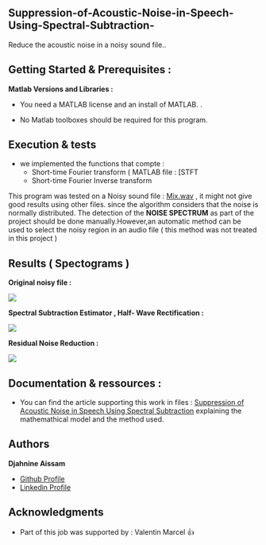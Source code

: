 ## Suppression-of-Acoustic-Noise-in-Speech-Using-Spectral-Subtraction-

Reduce the acoustic noise in a noisy sound file..
## Getting Started & Prerequisites :

**Matlab Versions and Libraries :** 

* You need a MATLAB license and an install of MATLAB. .

* No Matlab toolboxes should be required for this program. 
           
## Execution & tests

* we implemented the functions that compte : 
  - Short-time Fourier transform ( MATLAB file : [STFT
  - Short-time Fourier Inverse transform

This program was tested on a Noisy sound file : [Mix.wav]() , it might not give good results using other files. since the algorithm considers that the noise is normally distributed. The detection of the **NOISE SPECTRUM** as part of the project should be done manually.However,an automatic method can be used to select the noisy region in an audio file ( this method was not treated in this project )

## Results ( Spectograms )

**Original noisy file :**

<img src="https://github.com/AissamDjahnine/Suppression-of-Acoustic-Noise-in-Speech-Using-Spectral-Subtraction-/blob/master/files./Spectrogram_Noisy.jpg" >

**Spectral Subtraction Estimator , Half- Wave Rectification :**

<img src="https://github.com/AissamDjahnine/Suppression-of-Acoustic-Noise-in-Speech-Using-Spectral-Subtraction-/blob/master/files./Spectrogram_noisy_phase1.jpg" >

**Residual Noise Reduction :**

<img src="https://github.com/AissamDjahnine/Suppression-of-Acoustic-Noise-in-Speech-Using-Spectral-Subtraction-/blob/master/files./Spectrogram_clean.jpg" >

## Documentation & ressources : 

- You can find the article supporting this work in files : [Suppression of Acoustic Noise in Speech Using Spectral Subtraction](https://github.com/AissamDjahnine/ColorTransfer/blob/master/Djahnine_Aissam_Color_Transfer_in_Correlated_color_space.pdf) explaining the mathemathical model and the method used.

## Authors

**Djahnine Aissam**  
- [Github Profile](https://github.com/AissamDjahnine)
- [Linkedin Profile](https://www.linkedin.com/in/aissamdjahnine/)


## Acknowledgments

* Part of this job was supported by : Valentin Marcel  :thumbsup:




